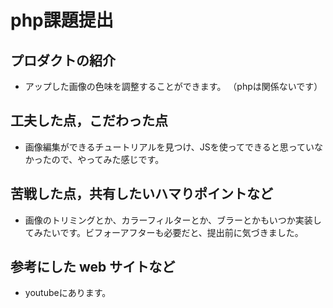 # php課題提出

## プロダクトの紹介

- アップした画像の色味を調整することができます。
（phpは関係ないです）


## 工夫した点，こだわった点

- 画像編集ができるチュートリアルを見つけ、JSを使ってできると思っていなかったので、やってみた感じです。
 

## 苦戦した点，共有したいハマりポイントなど

- 画像のトリミングとか、カラーフィルターとか、ブラーとかもいつか実装してみたいです。ビフォーアフターも必要だと、提出前に気づきました。

 
## 参考にした web サイトなど

- youtubeにあります。